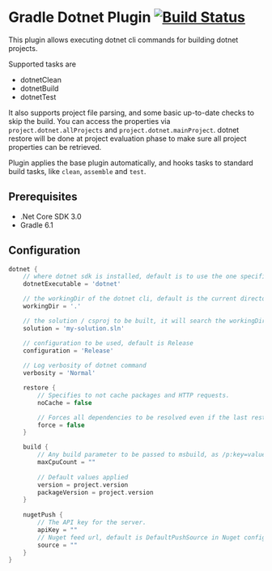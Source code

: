 # Gradle Dotnet Plugin [![Build Status](https://dev.azure.com/ngyukman/ngyukman/_apis/build/status/Itiviti.gradle-dotnet-plugin?branchName=master)](https://dev.azure.com/ngyukman/ngyukman/_build/latest?definitionId=1&branchName=master)

This plugin allows executing dotnet cli commands for building dotnet projects.

Supported tasks are
* dotnetClean
* dotnetBuild
* dotnetTest 

It also supports project file parsing, and some basic up-to-date checks to skip the build.
You can access the properties via `project.dotnet.allProjects` and `project.dotnet.mainProject`.
dotnet restore will be done at project evaluation phase to make sure all project properties can be retrieved.

Plugin applies the base plugin automatically, and hooks tasks to standard build tasks, like `clean`, `assemble` and `test`.

## Prerequisites
* .Net Core SDK 3.0
* Gradle 6.1

## Configuration
```groovy
dotnet {
    // where dotnet sdk is installed, default is to use the one specified in PATH
    dotnetExecutable = 'dotnet'

    // the workingDir of the dotnet cli, default is the current directory
    workingDir = '.'

    // the solution / csproj to be built, it will search the workingDir if not specified 
    solution = 'my-solution.sln'

    // configuration to be used, default is Release
    configuration = 'Release'
    
    // Log verbosity of dotnet command
    verbosity = 'Normal'

    restore {
        // Specifies to not cache packages and HTTP requests.
        noCache = false

        // Forces all dependencies to be resolved even if the last restore was successful. Specifying this flag is the same as deleting the project.assets.json file.
        force = false
    }

    build {
        // Any build parameter to be passed to msbuild, as /p:key=value, for example
        maxCpuCount = ""
        
        // Default values applied
        version = project.version
        packageVersion = project.version
    }
       
    nugetPush {
        // The API key for the server.
        apiKey = ""
        // Nuget feed url, default is DefaultPushSource in Nuget config if not set
        source = ""
    }
}
```
